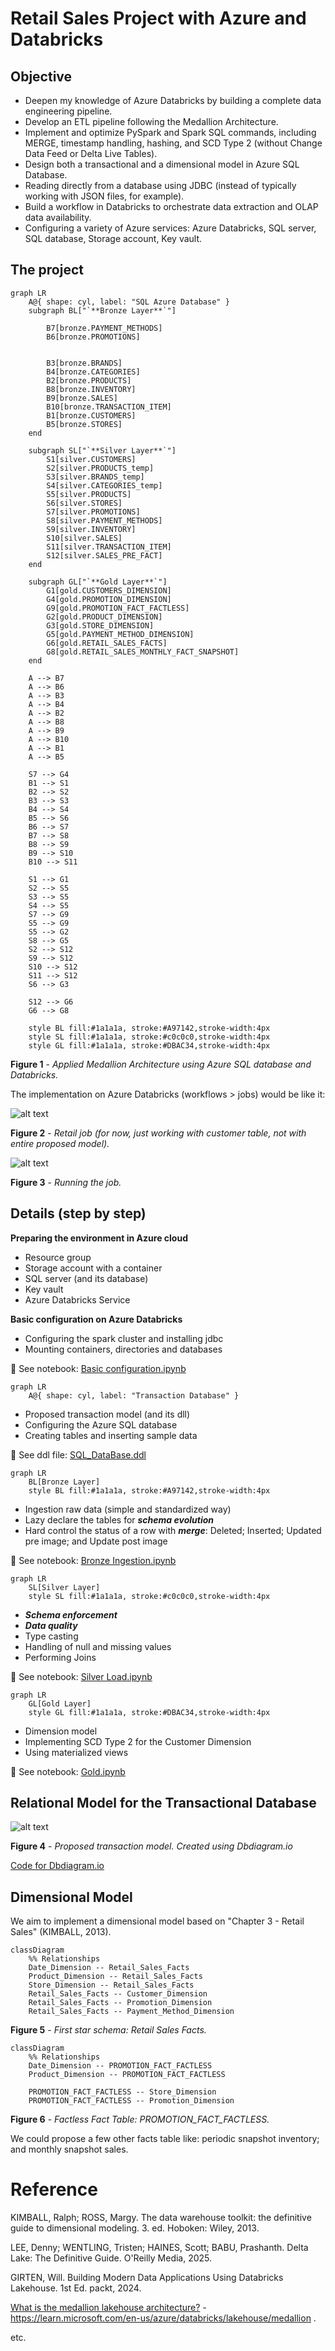 # Retail Sales Project with Azure and Databricks

## Objective
* Deepen my knowledge of Azure Databricks by building a complete data engineering pipeline.
* Develop an ETL pipeline following the Medallion Architecture.
* Implement and optimize PySpark and Spark SQL commands, including MERGE, timestamp handling, hashing, and SCD Type 2 (without Change Data Feed or Delta Live Tables).
* Design both a transactional and a dimensional model in Azure SQL Database.
* Reading directly from a database using JDBC (instead of typically working with JSON files, for example).
* Build a workflow in Databricks to orchestrate data extraction and OLAP data availability.
* Configuring a variety of Azure services: Azure Databricks, SQL server, SQL database, Storage account, Key vault.


## The project

```mermaid
graph LR
    A@{ shape: cyl, label: "SQL Azure Database" }
    subgraph BL["`**Bronze Layer**`"]

        B7[bronze.PAYMENT_METHODS]
        B6[bronze.PROMOTIONS]


        B3[bronze.BRANDS]
        B4[bronze.CATEGORIES]
        B2[bronze.PRODUCTS]
        B8[bronze.INVENTORY]
        B9[bronze.SALES]
        B10[bronze.TRANSACTION_ITEM]
        B1[bronze.CUSTOMERS]
        B5[bronze.STORES]
    end

    subgraph SL["`**Silver Layer**`"]
        S1[silver.CUSTOMERS]
        S2[silver.PRODUCTS_temp]
        S3[silver.BRANDS_temp]
        S4[silver.CATEGORIES_temp]
        S5[silver.PRODUCTS]
        S6[silver.STORES]
        S7[silver.PROMOTIONS]
        S8[silver.PAYMENT_METHODS]
        S9[silver.INVENTORY]
        S10[silver.SALES]
        S11[silver.TRANSACTION_ITEM]
        S12[silver.SALES_PRE_FACT]
    end

    subgraph GL["`**Gold Layer**`"]
        G1[gold.CUSTOMERS_DIMENSION]
        G4[gold.PROMOTION_DIMENSION]    
        G9[gold.PROMOTION_FACT_FACTLESS]
        G2[gold.PRODUCT_DIMENSION]
        G3[gold.STORE_DIMENSION]
        G5[gold.PAYMENT_METHOD_DIMENSION]
        G6[gold.RETAIL_SALES_FACTS]
        G8[gold.RETAIL_SALES_MONTHLY_FACT_SNAPSHOT]
    end

    A --> B7
    A --> B6
    A --> B3
    A --> B4
    A --> B2
    A --> B8
    A --> B9
    A --> B10
    A --> B1
    A --> B5

    S7 --> G4
    B1 --> S1
    B2 --> S2
    B3 --> S3
    B4 --> S4
    B5 --> S6
    B6 --> S7
    B7 --> S8
    B8 --> S9
    B9 --> S10
    B10 --> S11

    S1 --> G1
    S2 --> S5
    S3 --> S5
    S4 --> S5
    S7 --> G9
    S5 --> G9
    S5 --> G2
    S8 --> G5
    S2 --> S12
    S9 --> S12
    S10 --> S12
    S11 --> S12
    S6 --> G3

    S12 --> G6
    G6 --> G8

    style BL fill:#1a1a1a, stroke:#A97142,stroke-width:4px
    style SL fill:#1a1a1a, stroke:#c0c0c0,stroke-width:4px
    style GL fill:#1a1a1a, stroke:#DBAC34,stroke-width:4px
```
**Figure 1** - *Applied Medallion Architecture using Azure SQL database and Databricks.*

The implementation on Azure Databricks (workflows > jobs) would be like it:

![alt text](image/image/image-53.png)

**Figure 2** - *Retail job (for now, just working with customer table, not with entire proposed model).*

![alt text](image/image-55.png)

**Figure 3** - *Running the job.*
## Details (step by step)

**Preparing the environment in Azure cloud**
* Resource group
* Storage account with a container
* SQL server (and its database)
* Key vault
* Azure Databricks Service

**Basic configuration on Azure Databricks**
* Configuring the spark cluster and installing jdbc
* Mounting containers, directories and databases

:notebook: See notebook: [Basic configuration.ipynb](<Basic configuration.ipynb>)

```mermaid
graph LR
    A@{ shape: cyl, label: "Transaction Database" }
```
* Proposed transaction model (and its dll)
* Configuring the Azure SQL database
* Creating tables and inserting sample data

:page_facing_up: See ddl file: [SQL_DataBase.ddl](SQL_DataBase.ddl)

```mermaid
graph LR
    BL[Bronze Layer]
    style BL fill:#1a1a1a, stroke:#A97142,stroke-width:4px
```
* Ingestion raw data (simple and standardized way)
* Lazy declare the tables for *__schema evolution__*
* Hard control the status of a row with *__merge__*: Deleted; Inserted; Updated pre image; and Update post image

:notebook: See notebook: [Bronze Ingestion.ipynb](<Bronze Ingestion.ipynb>)

```mermaid
graph LR
    SL[Silver Layer]
    style SL fill:#1a1a1a, stroke:#c0c0c0,stroke-width:4px
```
* *__Schema enforcement__*
* *__Data quality__*
* Type casting
* Handling of null and missing values
* Performing Joins

:notebook: See notebook: [Silver Load.ipynb](<Silver Load.ipynb>)

```mermaid
graph LR
    GL[Gold Layer]
    style GL fill:#1a1a1a, stroke:#DBAC34,stroke-width:4px
```
* Dimension model
* Implementing SCD Type 2 for the Customer Dimension
* Using materialized views

:notebook: See notebook: [Gold.ipynb](Gold.ipynb)

## Relational Model for the Transactional Database

![alt text](image/image-64.png)

**Figure 4** - *Proposed transaction model. Created using Dbdiagram.io*

[Code for Dbdiagram.io](Dbdiagram.io.dll)


## Dimensional Model

We aim to implement a dimensional model based on "Chapter 3 - Retail Sales" (KIMBALL, 2013).

```mermaid
classDiagram
    %% Relationships
    Date_Dimension -- Retail_Sales_Facts
    Product_Dimension -- Retail_Sales_Facts
    Store_Dimension -- Retail_Sales_Facts
    Retail_Sales_Facts -- Customer_Dimension
    Retail_Sales_Facts -- Promotion_Dimension
    Retail_Sales_Facts -- Payment_Method_Dimension
```
**Figure 5** - *First star schema: Retail Sales Facts.*

```mermaid
classDiagram
    %% Relationships
    Date_Dimension -- PROMOTION_FACT_FACTLESS
    Product_Dimension -- PROMOTION_FACT_FACTLESS

    PROMOTION_FACT_FACTLESS -- Store_Dimension
    PROMOTION_FACT_FACTLESS -- Promotion_Dimension

```
**Figure 6** - *Factless Fact Table: PROMOTION_FACT_FACTLESS.*

We could propose a few other facts table like: periodic snapshot inventory; and monthly snapshot sales.



# Reference

KIMBALL, Ralph; ROSS, Margy. The data warehouse toolkit: the definitive guide to dimensional modeling. 3. ed. Hoboken: Wiley, 2013.

LEE, Denny; WENTLING, Tristen; HAINES, Scott; BABU, Prashanth. Delta Lake: The Definitive Guide. O'Reilly Media, 2025.

GIRTEN, Will. Building Modern Data Applications Using Databricks Lakehouse. 1st Ed. packt, 2024.

[What is the medallion lakehouse architecture?](https://learn.microsoft.com/en-us/azure/databricks/lakehouse/medallion) - https://learn.microsoft.com/en-us/azure/databricks/lakehouse/medallion .

etc.




